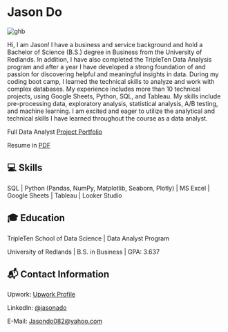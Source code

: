 # Jason Do

![ghb](https://github.com/jasondo-da/jasondo-da/assets/138195365/5ba97cd1-633f-4441-9df3-822aa16d3364)


Hi, I am Jason! I have a business and service background and hold a Bachelor of Science (B.S.) degree in Business from the University of Redlands. In addition, I have also completed the TripleTen Data Analysis program and after a year I have developed a strong foundation of and passion for discovering helpful and meaningful insights in data. During my coding boot camp, I learned the technical skills to analyze and work with complex databases. My experience includes more than 10 technical projects, using Google Sheets, Python, SQL, and Tableau. My skills include pre-processing data, exploratory analysis, statistical analysis, A/B testing, and machine learning. I am excited and eager to utilize the analytical and technical skills I have learned throughout the course as a data analyst. 


Full Data Analyst [Project Portfolio](https://github.com/jasondo-da/Data_Analyst_Portfolio_Guide/blob/main/README.md)

Resume in [PDF](https://github.com/jasondo-da/jasondo-da/blob/main/Resume%20(2024).pdf)


## :computer: Skills

SQL | Python (Pandas, NumPy, Matplotlib, Seaborn, Plotly) | MS Excel | Google Sheets | Tableau | Looker Studio


## :mortar_board: Education

TripleTen School of Data Science | Data Analyst Program 

University of Redlands | B.S. in Business | GPA: 3.637 


## :mailbox_with_mail: Contact Information

Upwork: [Upwork Profile](https://www.upwork.com/freelancers/~01304e3a882d86c96f?mp_source=share)

LinkedIn: [@jasonado](https://www.linkedin.com/in/jasonado/)

E-Mail: [Jasondo082@yahoo.com](Jasondo082@yahoo.com)

